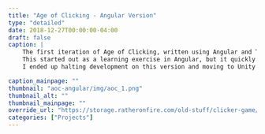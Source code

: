 ```yaml
---
title: "Age of Clicking - Angular Version"
type: "detailed"
date: 2018-12-27T00:00:00-04:00
draft: false
caption: |
    The first iteration of Age of Clicking, written using Angular and TypeScript.  
    This started out as a learning exercise in Angular, but it quickly grew out of proportion and I ultimately couldn't figure out how to maintain stable framerates for the kind of game I wanted this to be.  
    I ended up halting development on this version and moving to Unity instead after just under a year or so on this project.

caption_mainpage: ""
thumbnail: "aoc-angular/img/aoc_1.png"
thumbnail_alt: ""
thumbnail_mainpage: ""
override_url: "https://storage.ratheronfire.com/old-stuff/clicker-game/"
categories: ["Projects"]
---
```


